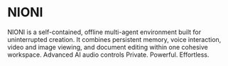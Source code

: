 # NIONI
NIONI is a self-contained, offline multi-agent environment built for uninterrupted creation. It combines persistent memory, voice interaction, video and image viewing, and document editing within one cohesive workspace. Advanced AI audio controls  Private. Powerful. Effortless.
